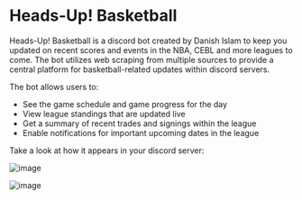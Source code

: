 # Heads-Up! Basketball

Heads-Up! Basketball is a discord bot created by Danish Islam to keep you updated on recent scores and events in the NBA, CEBL and more leagues to come. The bot utilizes web scraping from multiple sources to provide a central platform for basketball-related updates within discord servers. 

The bot allows users to:
  - See the game schedule and game progress for the day 
  - View league standings that are updated live
  - Get a summary of recent trades and signings within the league
  - Enable notifications for important upcoming dates in the league

Take a look at how it appears in your discord server:

![image](https://user-images.githubusercontent.com/105610097/181619082-95eacb9e-3f9c-4f59-9470-f3a9488b23cd.png)

![image](https://user-images.githubusercontent.com/105610097/181619274-cbd4cae0-125a-4caa-8c0c-70760eb6c05a.png)
